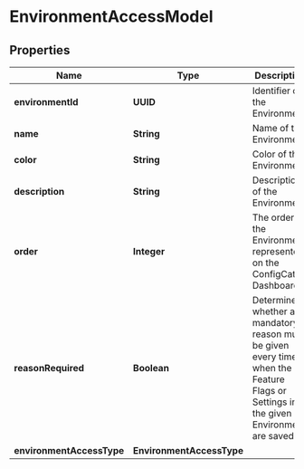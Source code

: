 

# EnvironmentAccessModel


## Properties

| Name | Type | Description | Notes |
|------------ | ------------- | ------------- | -------------|
|**environmentId** | **UUID** | Identifier of the Environment. |  |
|**name** | **String** | Name of the Environment. |  |
|**color** | **String** | Color of the Environment. |  |
|**description** | **String** | Description of the Environment. |  |
|**order** | **Integer** | The order of the Environment represented on the ConfigCat Dashboard. |  |
|**reasonRequired** | **Boolean** | Determines whether a mandatory reason must be given every time when the Feature Flags or Settings in the given Environment are saved. |  |
|**environmentAccessType** | **EnvironmentAccessType** |  |  |



